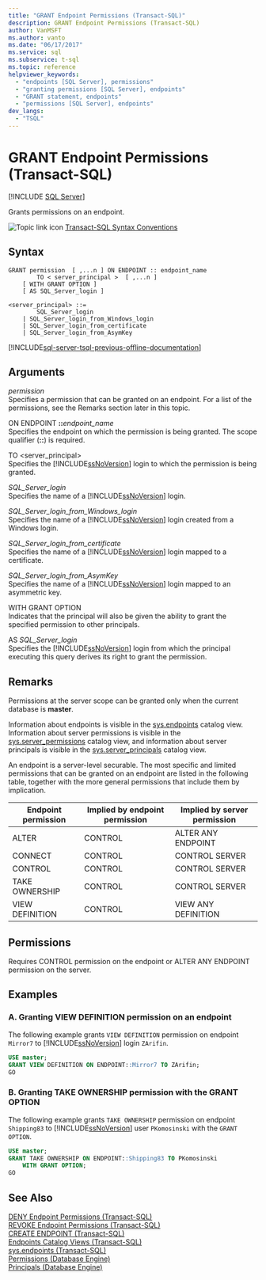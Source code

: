 ```yaml
---
title: "GRANT Endpoint Permissions (Transact-SQL)"
description: GRANT Endpoint Permissions (Transact-SQL)
author: VanMSFT
ms.author: vanto
ms.date: "06/17/2017"
ms.service: sql
ms.subservice: t-sql
ms.topic: reference
helpviewer_keywords:
  - "endpoints [SQL Server], permissions"
  - "granting permissions [SQL Server], endpoints"
  - "GRANT statement, endpoints"
  - "permissions [SQL Server], endpoints"
dev_langs:
  - "TSQL"
---
```

# GRANT Endpoint Permissions (Transact-SQL)
[!INCLUDE [SQL Server](../../includes/applies-to-version/sqlserver.md)]

  Grants permissions on an endpoint.  

  
 ![Topic link icon](../../database-engine/configure-windows/media/topic-link.gif "Topic link icon") [Transact-SQL Syntax Conventions](../../t-sql/language-elements/transact-sql-syntax-conventions-transact-sql.md)  
  
## Syntax  
  
```syntaxsql
GRANT permission  [ ,...n ] ON ENDPOINT :: endpoint_name  
        TO < server_principal >  [ ,...n ]  
    [ WITH GRANT OPTION ]  
    [ AS SQL_Server_login ]   
  
<server_principal> ::=   
        SQL_Server_login  
    | SQL_Server_login_from_Windows_login   
    | SQL_Server_login_from_certificate   
    | SQL_Server_login_from_AsymKey  
```  
  
[!INCLUDE[sql-server-tsql-previous-offline-documentation](../../includes/sql-server-tsql-previous-offline-documentation.md)]

## Arguments
 *permission*  
 Specifies a permission that can be granted on an endpoint. For a list of the permissions, see the Remarks section later in this topic.  
  
 ON ENDPOINT **::**_endpoint_name_  
 Specifies the endpoint on which the permission is being granted. The scope qualifier (**::**) is required.  
  
 TO \<server_principal>  
 Specifies the [!INCLUDE[ssNoVersion](../../includes/ssnoversion-md.md)] login to which the permission is being granted.  
  
 *SQL_Server_login*  
 Specifies the name of a [!INCLUDE[ssNoVersion](../../includes/ssnoversion-md.md)] login.  
  
 *SQL_Server_login_from_Windows_login*  
 Specifies the name of a [!INCLUDE[ssNoVersion](../../includes/ssnoversion-md.md)] login created from a Windows login.  
  
 *SQL_Server_login_from_certificate*  
 Specifies the name of a [!INCLUDE[ssNoVersion](../../includes/ssnoversion-md.md)] login mapped to a certificate.  
  
 *SQL_Server_login_from_AsymKey*  
 Specifies the name of a [!INCLUDE[ssNoVersion](../../includes/ssnoversion-md.md)] login mapped to an asymmetric key.  
  
 WITH GRANT OPTION  
 Indicates that the principal will also be given the ability to grant the specified permission to other principals.  
  
 AS *SQL_Server_login*  
 Specifies the [!INCLUDE[ssNoVersion](../../includes/ssnoversion-md.md)] login from which the principal executing this query derives its right to grant the permission.  
  
## Remarks  
 Permissions at the server scope can be granted only when the current database is **master**.  
  
 Information about endpoints is visible in the [sys.endpoints](../../relational-databases/system-catalog-views/sys-endpoints-transact-sql.md) catalog view. Information about server permissions is visible in the [sys.server_permissions](../../relational-databases/system-catalog-views/sys-server-permissions-transact-sql.md) catalog view, and information about server principals is visible in the [sys.server_principals](../../relational-databases/system-catalog-views/sys-server-principals-transact-sql.md) catalog view.  
  
 An endpoint is a server-level securable. The most specific and limited permissions that can be granted on an endpoint are listed in the following table, together with the more general permissions that include them by implication.  
  
|Endpoint permission|Implied by endpoint permission|Implied by server permission|  
|-------------------------|------------------------------------|----------------------------------|  
|ALTER|CONTROL|ALTER ANY ENDPOINT|  
|CONNECT|CONTROL|CONTROL SERVER|  
|CONTROL|CONTROL|CONTROL SERVER|  
|TAKE OWNERSHIP|CONTROL|CONTROL SERVER|  
|VIEW DEFINITION|CONTROL|VIEW ANY DEFINITION|  
  
## Permissions  
 Requires CONTROL permission on the endpoint or ALTER ANY ENDPOINT permission on the server.  
  
## Examples  
  
### A. Granting VIEW DEFINITION permission on an endpoint  
 The following example grants `VIEW DEFINITION` permission on endpoint `Mirror7` to [!INCLUDE[ssNoVersion](../../includes/ssnoversion-md.md)] login `ZArifin`.  
  
```sql  
USE master;  
GRANT VIEW DEFINITION ON ENDPOINT::Mirror7 TO ZArifin;  
GO  
```  
  
### B. Granting TAKE OWNERSHIP permission with the GRANT OPTION  
 The following example grants `TAKE OWNERSHIP` permission on endpoint `Shipping83` to [!INCLUDE[ssNoVersion](../../includes/ssnoversion-md.md)] user `PKomosinski` with the `GRANT OPTION`.  
  
```sql  
USE master;  
GRANT TAKE OWNERSHIP ON ENDPOINT::Shipping83 TO PKomosinski   
    WITH GRANT OPTION;  
GO  
```  
  
## See Also  
 [DENY Endpoint Permissions &#40;Transact-SQL&#41;](../../t-sql/statements/deny-endpoint-permissions-transact-sql.md)   
 [REVOKE Endpoint Permissions &#40;Transact-SQL&#41;](../../t-sql/statements/revoke-endpoint-permissions-transact-sql.md)   
 [CREATE ENDPOINT &#40;Transact-SQL&#41;](../../t-sql/statements/create-endpoint-transact-sql.md)   
 [Endpoints Catalog Views &#40;Transact-SQL&#41;](../../relational-databases/system-catalog-views/endpoints-catalog-views-transact-sql.md)   
 [sys.endpoints &#40;Transact-SQL&#41;](../../relational-databases/system-catalog-views/sys-endpoints-transact-sql.md)   
 [Permissions &#40;Database Engine&#41;](../../relational-databases/security/permissions-database-engine.md)   
 [Principals &#40;Database Engine&#41;](../../relational-databases/security/authentication-access/principals-database-engine.md)  
  
  
